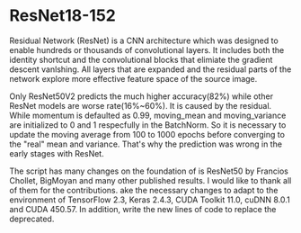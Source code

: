 # ResNet18-152

Residual Network (ResNet) is a CNN architecture which was designed to enable hundreds or thousands 
of convolutional layers. It includes both the identity shortcut and the convolutional blocks that 
elimiate the gradient descent vanlshing. All layers that are expanded and the residual parts of the 
network explore more effective feature space of the source image. 

Only ResNet50V2 predicts the much higher accuracy(82%) while other ResNet models are worse rate(16%~60%). 
It is caused by the residual. While momentum is defaulted as 0.99, moving_mean and moving_variance are 
initialized to 0 and 1 respecfully in the BatchNorm. So it is necessary to update the moving average
from 100 to 1000 epochs before converging to the "real" mean and variance. That's why the prediction 
was wrong in the early stages with ResNet.

The script has many changes on the foundation of is ResNet50 by Francios Chollet, BigMoyan and many 
other published results. I would like to thank all of them for the contributions. ake the necessary 
changes to adapt to the environment of TensorFlow 2.3, Keras 2.4.3, CUDA Toolkit 11.0, cuDNN 8.0.1 
and CUDA 450.57. In addition, write the new lines of code to replace the deprecated. 
